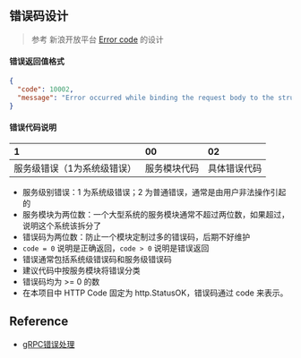 ## 错误码设计

> 参考 新浪开放平台 [Error code](http://open.weibo.com/wiki/Error_code) 的设计

#### 错误返回值格式

```json
{
  "code": 10002,
  "message": "Error occurred while binding the request body to the struct."
}
```

#### 错误代码说明

| 1 | 00 | 02 |
| :------ | :------ | :------ |
| 服务级错误（1为系统级错误） | 服务模块代码 | 具体错误代码 |

- 服务级别错误：1 为系统级错误；2 为普通错误，通常是由用户非法操作引起的
- 服务模块为两位数：一个大型系统的服务模块通常不超过两位数，如果超过，说明这个系统该拆分了
- 错误码为两位数：防止一个模块定制过多的错误码，后期不好维护
- `code = 0` 说明是正确返回，`code > 0` 说明是错误返回
- 错误通常包括系统级错误码和服务级错误码
- 建议代码中按服务模块将错误分类
- 错误码均为 >= 0 的数
- 在本项目中 HTTP Code 固定为 http.StatusOK，错误码通过 code 来表示。


## Reference

- [gRPC错误处理](https://mp.weixin.qq.com/s/ghJiTvJxYzLKTFs5gZga5w)

